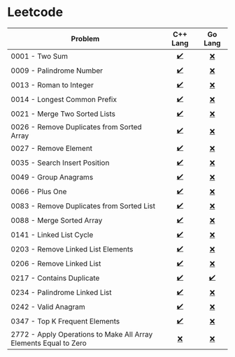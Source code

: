 # Leetcode

| Problem                                                          | C++ Lang            | Go Lang          |
| ---------------------------------------------------------------- | :-----------------: | :--------------: |
| 0001 - Two Sum                                                   |  [✔️](CPP/0001.cpp)  | [❌]()           |
| 0009 - Palindrome Number                                         |  [✔️](CPP/0009.cpp)  | [❌]()           |
| 0013 - Roman to Integer                                          |  [✔️](CPP/0013.cpp)  | [❌]()           |
| 0014 - Longest Common Prefix                                     |  [✔️](CPP/0014.cpp)  | [❌]()           |
| 0021 - Merge Two Sorted Lists                                    |  [✔️](CPP/0021.cpp)  | [❌]()           |
| 0026 - Remove Duplicates from Sorted Array                       |  [✔️](CPP/0026.cpp)  | [❌]()           |
| 0027 - Remove Element                                            |  [✔️](CPP/0027.cpp)  | [❌]()           |
| 0035 - Search Insert Position                                    |  [✔️](CPP/0035.cpp)  | [❌]()           |
| 0049 - Group Anagrams                                            |  [✔️](CPP/0049.cpp)  | [❌]()           |
| 0066 - Plus One                                                  |  [✔️](CPP/0066.cpp)  | [❌]()           |
| 0083 - Remove Duplicates from Sorted List                        |  [✔️](CPP/0083.cpp)  | [❌]()           |
| 0088 - Merge Sorted Array                                        |  [✔️](CPP/0088.cpp)  | [❌]()           |
| 0141 - Linked List Cycle                                         |  [✔️](CPP/0141.cpp)  | [❌]()           |
| 0203 - Remove Linked List Elements                               |  [✔️](CPP/0203.cpp)  | [❌]()           |
| 0206 - Remove Linked List                                        |  [✔️](CPP/0206.cpp)  | [❌]()           |
| 0217 - Contains Duplicate                                        |  [✔️](CPP/0217.cpp)  |  [✔️](GO/0217.go) |
| 0234 - Palindrome Linked List                                    |  [✔️](CPP/0234.cpp)  | [❌]()           |
| 0242 - Valid Anagram                                             |  [✔️](CPP/0242.cpp)  | [❌]()           |
| 0347 - Top K Frequent Elements                                   |  [✔️](CPP/0347.cpp)  | [❌]()           |
| 2772 - Apply Operations to Make All Array Elements Equal to Zero | [❌](CPP/2772.cpp)  | [❌]()           |
